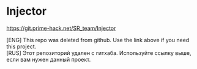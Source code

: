 # Injector
https://git.prime-hack.net/SR_team/Injector

[ENG] This repo was deleted from github. Use the link above if you need this project.<br/>
[RUS] Этот репозиторий удален с гитхаба. Используйте ссылку выше, если вам нужен данный проект.
